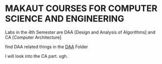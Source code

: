 # MAKAUT COURSES FOR COMPUTER SCIENCE AND ENGINEERING

Labs in the 4th Semester are DAA [Design and Analysis of Algorithms] and CA [Computer Architecture]

find DAA related things in the <a href="https://github.com/0thorderlogic/cs/tree/master/DAA">DAA</a> Folder

I will look into the CA part. ugh.
